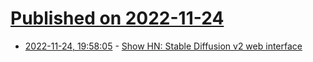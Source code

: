 # [Published on 2022-11-24](index.md)

* [2022-11-24, 19:58:05](https://news.ycombinator.com/item?id=33735565) - [Show HN: Stable Diffusion v2 web interface](https://getimg.ai/text-to-image)
